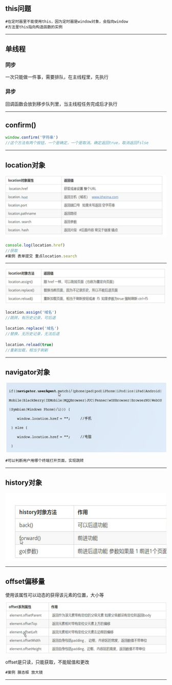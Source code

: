 ## this问题

```js
#在定时器里不能使用this，因为定时器是window对象，会指向window
#方法里this指向构造函数的实例
```

---

## 单线程

### 同步

一次只能做一件事，需要排队，在主线程里，先执行

### 异步

回调函数会放到移步队列里，当主线程任务完成后才执行

---

## confirm()

```js
window.confirm('字符串')
//这个方法有两个按钮，一个是确定，一个是取消。确定返回true，取消返回fslse
```

---

## location对象

![location对象的属性](/笔记截图/location对象的属性.png)

```js
console.log(location.href)
//获取
#案例 表单提交 重点location.search
```

---

![loaction](笔记截图/loaction.png)

```js
location.assign('域名')
//跳转，有历史记录，可后退

location.replace('域名')
//替换，无历史记录，无法后退

location.reload(true)
//重新加载，相当于刷新
```

---

## navigator对象

![判断以什么终端打开](笔记截图/判断以什么终端打开.png)

```js
#可以判断用户用哪个终端打开页面，实现跳转
```

---

## history对象

![history对象方法](笔记截图/history对象方法.png)

---

## offset偏移量

使用该属性可以动态的获得该元素的位置，大小等

![offset偏移量](笔记截图/offset偏移量.png)

offset是只读，只能获取，不能赋值和更改

```js
#案例 膜态框 放大镜
```



---


